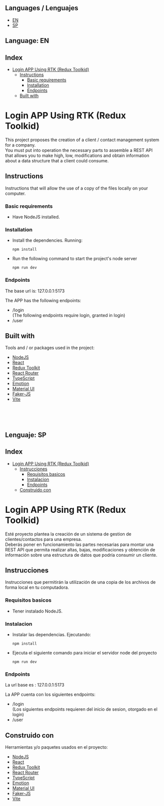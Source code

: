 ## Languages / Lenguajes
- [EN](#language-en)
- [SP](#lenguaje-sp)

## Language: EN
## Index
- [Login APP Using RTK (Redux Toolkid)](#login-app-using-rtk-redux-toolkid)
  - [Instructions](#instructions)
    - [Basic requirements](#basic-requirements)
    - [Installation](#installation)
    - [Endpoints](#endpoints)
  - [Built with](#built-with)

# Login APP Using RTK (Redux Toolkid)
This project proposes the creation of a client / contact management system for a company. <br>
You must put into operation the necessary parts to assemble a REST API that allows you to make high, low, modifications and obtain information about a data structure that a client could consume.


## Instructions
Instructions that will allow the use of a copy of the files locally on your computer.

### Basic requirements
- Have NodeJS installed.

### Installation
- Install the dependencies. Running:
  ```
  npm install
  ```
- Run the following command to start the project's node server
  ```
  npm run dev

### Endpoints
The base url is:
127.0.0.1:5173

The APP has the following endpoints:
- /login
<br>(The following endpoints require login, granted in login)
- /user

## Built with

Tools and / or packages used in the project:

- [NodeJS](https://nodejs.org/en/)
- [React](https://reactjs.org/)
- [Redux Toolkit](https://redux-toolkit.js.org/)
- [React Router](https://reactrouter.com/web/guides/quick-start)
- [TypeScript](https://www.typescriptlang.org/)
- [Emotion](https://emotion.sh/docs/introduction)
- [Material UI](https://material-ui.com/)
- [Faker-JS](https://fakerjs.dev)
- [Vite](https://vitejs.dev/)
<br>
<br>
<br>

## Lenguaje: SP
## Index
- [Login APP Using RTK (Redux Toolkid)](#login-app-using-rtk-redux-toolkid)
  - [Instrucciones](#instrucciones)
    - [Requisitos basicos](#requisitos-basicos)
    - [Instalacion](#instalacion)
    - [Endpoints](#endpoints)
  - [Construido con](#construido-con)

# Login APP Using RTK (Redux Toolkid)
Esté proyecto plantea la creación de un sistema de gestion de clientes/contactos para una empresa. <br>
Deberás poner en funcionamiento las partes necesarias para montar una REST API que permita realizar altas, bajas, modificaciones y obtención de información sobre una estructura de datos que podría consumir un cliente.


## Instrucciones
Instrucciones que permitirán la utilización de una copia de los archivos de forma local en tu computadora.

### Requisitos basicos
- Tener instalado NodeJS.

### Instalacion
- Instalar las dependencias. Ejecutando:
  ```
  npm install
  ```
- Ejecuta el siguiente comando para iniciar el servidor node del proyecto
  ```
  npm run dev

### Endpoints
La url base es :
127.0.0.1:5173

La APP cuenta con los siguientes endpoints:
- /login
<br>(Los siguientes endpoints requieren del inicio de sesion, otorgado en el login)
- /user

## Construido con

Herramientas y/o paquetes usados en el proyecto:

- [NodeJS](https://nodejs.org/en/)
- [React](https://reactjs.org/)
- [Redux Toolkit](https://redux-toolkit.js.org/)
- [React Router](https://reactrouter.com/web/guides/quick-start)
- [TypeScript](https://www.typescriptlang.org/)
- [Emotion](https://emotion.sh/docs/introduction)
- [Material UI](https://material-ui.com/)
- [Faker-JS](https://fakerjs.dev)
- [Vite](https://vitejs.dev/)




